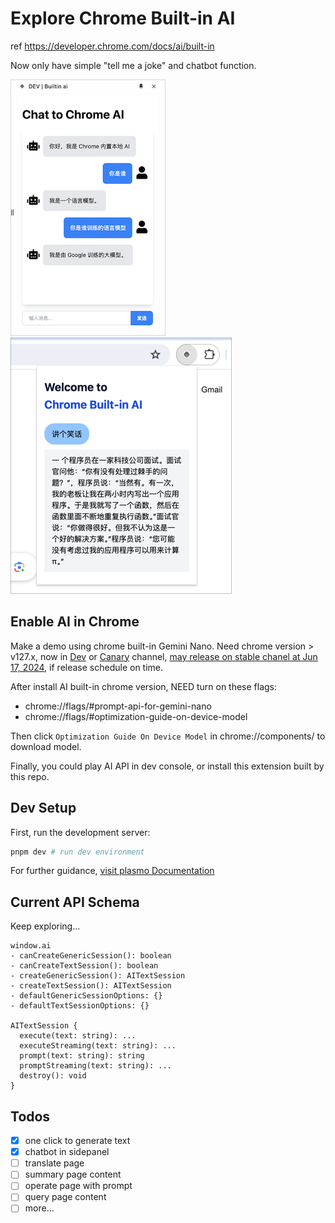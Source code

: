 # Explore Chrome Built-in AI

ref https://developer.chrome.com/docs/ai/built-in

Now only have simple "tell me a joke" and chatbot function.

![chatbot-screen-shot](_images/demo-screen-chatbot.png)
![first-function-screen-shot](_images/demo-screen-shot.png)

## Enable AI in Chrome

Make a demo using chrome built-in Gemini Nano. Need chrome version > v127.x, now in [Dev](https://www.google.com/chrome/dev/?platform=mac&extra=devchannel) or [Canary](https://www.google.com/chrome/canary/?platform=mac) channel, [may release on stable chanel at Jun 17, 2024](https://chromestatus.com/roadmap), if release schedule on time. 

After install AI built-in chrome version, NEED turn on these flags:

- chrome://flags/#prompt-api-for-gemini-nano
- chrome://flags/#optimization-guide-on-device-model

Then click `Optimization Guide On Device Model` in chrome://components/ to download model.

Finally, you could play AI API in dev console, or install this extension built by this repo.

## Dev Setup

First, run the development server:

```bash
pnpm dev # run dev environment
```

For further guidance, [visit plasmo Documentation](https://docs.plasmo.com/)

## Current API Schema

Keep exploring...

```
window.ai
- canCreateGenericSession(): boolean
- canCreateTextSession(): boolean
- createGenericSession(): AITextSession
- createTextSession(): AITextSession
- defaultGenericSessionOptions: {}
- defaultTextSessionOptions: {}

AITextSession {
  execute(text: string): ...
  executeStreaming(text: string): ...
  prompt(text: string): string
  promptStreaming(text: string): ...
  destroy(): void
}

```

## Todos

- [x] one click to generate text
- [x] chatbot in sidepanel
- [ ] translate page
- [ ] summary page content
- [ ] operate page with prompt
- [ ] query page content
- [ ] more...

